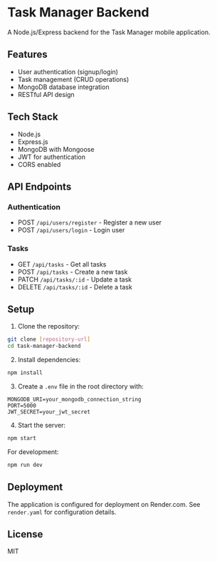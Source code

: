 # Task Manager Backend

A Node.js/Express backend for the Task Manager mobile application.

## Features

- User authentication (signup/login)
- Task management (CRUD operations)
- MongoDB database integration
- RESTful API design

## Tech Stack

- Node.js
- Express.js
- MongoDB with Mongoose
- JWT for authentication
- CORS enabled

## API Endpoints

### Authentication
- POST `/api/users/register` - Register a new user
- POST `/api/users/login` - Login user

### Tasks
- GET `/api/tasks` - Get all tasks
- POST `/api/tasks` - Create a new task
- PATCH `/api/tasks/:id` - Update a task
- DELETE `/api/tasks/:id` - Delete a task

## Setup

1. Clone the repository:
```bash
git clone [repository-url]
cd task-manager-backend
```

2. Install dependencies:
```bash
npm install
```

3. Create a `.env` file in the root directory with:
```
MONGODB_URI=your_mongodb_connection_string
PORT=5000
JWT_SECRET=your_jwt_secret
```

4. Start the server:
```bash
npm start
```

For development:
```bash
npm run dev
```

## Deployment

The application is configured for deployment on Render.com. See `render.yaml` for configuration details.

## License

MIT 